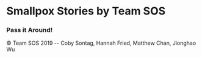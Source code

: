# Smallpox Stories by Team SOS
### Pass it Around!


© Team SOS 2019 -- Coby Sontag, Hannah Fried, Matthew Chan, Jionghao Wu
